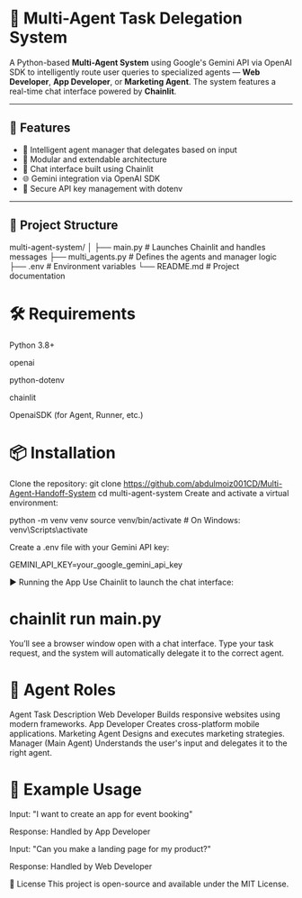 # 🧠 Multi-Agent Task Delegation System

A Python-based **Multi-Agent System** using Google's Gemini API via OpenAI SDK to intelligently route user queries to specialized agents — **Web Developer**, **App Developer**, or **Marketing Agent**. The system features a real-time chat interface powered by **Chainlit**.

---

## 🚀 Features

- 🤖 Intelligent agent manager that delegates based on input
- 🧩 Modular and extendable architecture
- 💬 Chat interface built using Chainlit
- 🌐 Gemini integration via OpenAI SDK
- 🔐 Secure API key management with dotenv

---

## 📁 Project Structure
multi-agent-system/
│
├── main.py # Launches Chainlit and handles messages
├── multi_agents.py # Defines the agents and manager logic
├── .env # Environment variables
└── README.md # Project documentation

# 🛠 Requirements

Python 3.8+

openai

python-dotenv

chainlit

OpenaiSDK (for Agent, Runner, etc.)

# 📦 Installation
Clone the repository:
git clone https://github.com/abdulmoiz001CD/Multi-Agent-Handoff-System
cd multi-agent-system
Create and activate a virtual environment:

python -m venv venv
source venv/bin/activate  # On Windows: venv\Scripts\activate

Create a .env file with your Gemini API key:

GEMINI_API_KEY=your_google_gemini_api_key

▶️ Running the App
Use Chainlit to launch the chat interface:

# chainlit run main.py
You’ll see a browser window open with a chat interface. Type your task request, and the system will automatically delegate it to the correct agent.

# 🧠 Agent Roles
Agent	Task Description
Web Developer	Builds responsive websites using modern frameworks.
App Developer	Creates cross-platform mobile applications.
Marketing Agent	Designs and executes marketing strategies.
Manager (Main Agent)	Understands the user's input and delegates it to the right agent.

# 📝 Example Usage
Input: "I want to create an app for event booking"

Response: Handled by App Developer

Input: "Can you make a landing page for my product?"

Response: Handled by Web Developer

📄 License
This project is open-source and available under the MIT License.

